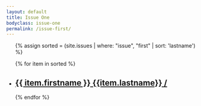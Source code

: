 ```yaml
---
layout: default
title: Issue One
bodyclass: issue-one
permalink: /issue-first/
---
```


<div class="issue-landing issue-first">
  <div class="img-wrapper"></div>



 <div class="author-info"> 
 <ul class="authors">
{% assign sorted = (site.issues | where: "issue", "first" | sort: 'lastname') %}

  {% for item in sorted %}
  <li class="item-{% increment counter %}"><h2><a href="{{ item.url }}">{{ item.firstname }} {{item.lastname}} /  </a></h2></li>
{% endfor %}
</ul>


